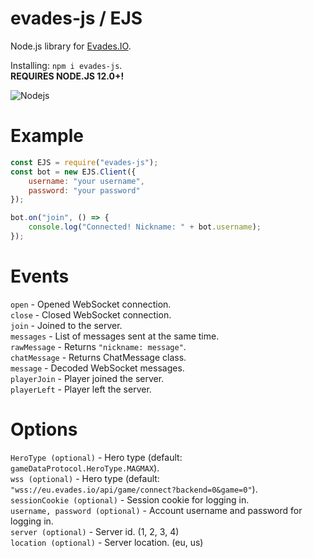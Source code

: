 # evades-js / EJS
Node.js library for [Evades.IO](https://evades.io/ "Evades.IO").

Installing: `npm i evades-js`.\
**REQUIRES NODE.JS 12.0+!**

![Nodejs](https://img.shields.io/badge/-Node.js%2012.0%2B-brightgreen?style=for-the-badge&logo=node.js&labelColor=1a1a1a)

# Example
```javascript
const EJS = require("evades-js");
const bot = new EJS.Client({
    username: "your username",
    password: "your password"
});

bot.on("join", () => {
    console.log("Connected! Nickname: " + bot.username);
});
```

# Events
`open` - Opened WebSocket connection.\
`close` - Closed WebSocket connection.\
`join` - Joined to the server.\
`messages` - List of messages sent at the same time.\
`rawMessage` - Returns `"nickname: message"`.\
`chatMessage` - Returns ChatMessage class.\
`message` - Decoded WebSocket messages.\
`playerJoin` - Player joined the server.\
`playerLeft` - Player left the server.

# Options
`HeroType (optional)` - Hero type (default: `gameDataProtocol.HeroType.MAGMAX`).\
`wss (optional)` - Hero type (default: `"wss://eu.evades.io/api/game/connect?backend=0&game=0"`).\
`sessionCookie (optional)` - Session cookie for logging in.\
`username, password (optional)` - Account username and password for logging in.\
`server (optional)` - Server id. (1, 2, 3, 4)\
`location (optional)` - Server location. (eu, us)
